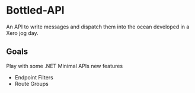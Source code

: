 # Bottled-API
An API to write messages and dispatch them into the ocean developed in a Xero jog day.

## Goals
Play with some .NET Minimal APIs new features
- Endpoint Filters
- Route Groups
